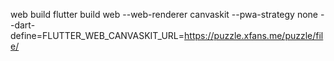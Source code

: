
web build 
flutter build web --web-renderer canvaskit --pwa-strategy none --dart-define=FLUTTER_WEB_CANVASKIT_URL=https://puzzle.xfans.me/puzzle/file/ 